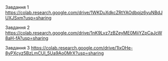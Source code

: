 Завдання 1
https://colab.research.google.com/drive/1WKDuXdkcZRtYAOdbqjz6yuNBdJUXJSxm?usp=sharing

Завдання 2
https://colab.research.google.com/drive/1nK9Lvz7zBZeyME0MiiYZpCaJcW8aH-fA?usp=sharing

Завдання 3
https://colab.research.google.com/drive/1lxOHe-8yPXcyz5BzLmCUI_5Ua9Ao0MrX?usp=sharing
